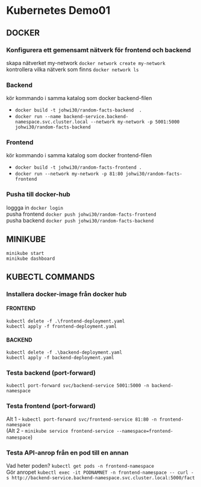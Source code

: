 # Kubernetes Demo01
## DOCKER

### Konfigurera ett gemensamt nätverk för frontend och backend
skapa nätverket my-network `docker network create my-network`
\
kontrollera vilka nätverk som finns `docker network ls`

### Backend
kör kommando i samma katalog som docker backend-filen
- `docker build -t johwi30/random-facts-backend  .`
- `docker run --name backend-service.backend-namespace.svc.cluster.local --network my-network -p 5001:5000 johwi30/random-facts-backend`

### Frontend
kör kommando i samma katalog som docker frontend-filen 
- `docker build -t johwi30/random-facts-frontend .`
- `docker run --network my-network -p 81:80 johwi30/random-facts-frontend`


### Pusha till docker-hub
loggga in `docker login`\
pusha frontend `docker push johwi30/random-facts-frontend`\
pusha backend `docker push johwi30/random-facts-backend`


## MINIKUBE
`minikube start`
\
`minikube dashboard`

## KUBECTL COMMANDS

### Installera docker-image från docker hub
#### FRONTEND
`kubectl delete -f .\frontend-deployment.yaml`
\
`kubectl apply -f frontend-deployment.yaml`
#### BACKEND
`kubectl delete -f .\backend-deployment.yaml`
\
`kubectl apply -f backend-deployment.yaml`

### Testa backend (port-forward)
`kubectl port-forward svc/backend-service 5001:5000 -n backend-namespace`

### Testa frontend (port-forward)
Alt 1 - `kubectl port-forward svc/frontend-service 81:80 -n frontend-namespace`
\
(Alt 2 - `minikube service frontend-service --namespace=frontend-namespace`)

### Testa API-anrop från en pod till en annan
Vad heter poden? `kubectl get pods -n frontend-namespace`
\
Gör anropet `kubectl exec -it PODNAMNET -n frontend-namespace -- curl -s http://backend-service.backend-namespace.svc.cluster.local:5000/fact`